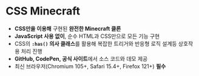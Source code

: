 # CSS Minecraft


* **CSS만을 이용해** 구현된 **완전한 Minecraft 클론**
* **JavaScript 사용 없이**, 순수 HTML과 CSS만으로 모든 기능 구현
* CSS의 **`:has()` 의사 클래스**를 활용해 복잡한 트리거와 반응형 로직 설계등 상호작용 처리 진행
* **GitHub, CodePen, 공식 사이트**에서 소스 코드와 데모 제공
* 최신 브라우저(Chromium 105+, Safari 15.4+, Firefox 121+) **필수**
